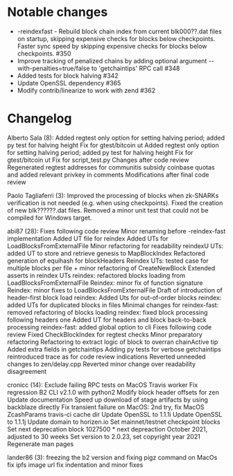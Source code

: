 Notable changes
===============

* -reindexfast - Rebuild block chain index from current blk000??.dat files on startup, skipping expensive checks for blocks below checkpoints. Faster sync speed by skipping expensive checks for blocks below checkpoints. #350
* Improve tracking of penalized chains by adding optional argument --with-penalties=true/false to 'getchaintips' RPC call #348
* Added tests for block halving #342
* Update OpenSSL dependency #365
* Modify contrib/linearize to work with zend #362

Changelog
=========

Alberto Sala (8):
      Added regtest only option for setting halving period; added py test for halving height
      Fix for gtest/bitcoin ut
      Added regtest only option for setting halving period; added py test for halving height
      Fix for gtest/bitcoin ut
      Fix for script_test.py
      Changes after code review
      Regenerated regtest addresses for communitis subsidy coinbase quotas and added relevant privkey in comments
      Modifications after final code review

Paolo Tagliaferri (3):
      Improved the processing of blocks when zk-SNARKs verification is not needed (e.g. when using checkpoints).
      Fixed the creation of new blk??????.dat files.
      Removed a minor unit test that could not be compiled for Windows target.

abi87 (28):
      Fixes following code review
      Minor renaming before -reindex-fast implementation
      Added UT file for reindex
      Added UTs for LoadBlocksFromExternalFile
      Minor refactoring for readability
      reindexU UTs: added UT to store and retrieve genesis to MapBlockIndex
      Refactored generation of equihash for blockHeaders
      Reindex UTs: tested case for multiple blocks per file + minor refactoring of CreateNewBlock
      Extended asserts in reindex UTs
      reindex: refactored blocks loading from LoadBlocksFromExternalFile
      Reindex: minor fix of function signature
      Reindex: minor fixes to LoadBlocksFromExternalFile
      Draft of introduction of header-first block load
      reindex: Added Uts for out-of-order blocks
      reindex: added UTs for duplicated blocks in files
      Minimal changes for reindex-fast: removed refactoring of blocks loading
      reindex: fixed block processing following headers one
      Added UT for headers and block back-to-back processing
      reindex-fast: added global option to cli
      Fixes following code review
      Fixed CheckBlockIndex for regtest checks
      Minor preparatory refactoring
      Refactoring to extract logic of block to overran chainActive tip
      Added extra fields in getchaintips
      Adding py tests for verbose getchaintips
      reintroduced trace as for code review indications
      Reverted unneeded changes to zen/delay.cpp
      Reverted minor change over readability disagreement

cronicc (14):
      Exclude failing RPC tests on MacOS Travis worker
      Fix regression B2 CLI v2.1.0 with python2
      Modify block header offsets for zen
      Update documentation
      Speed up download of stage artifacts by using backblaze directly
      Fix transient failure on MacOS:
      2nd try, fix MacOS ZcashParams travis-ci cache dir
      Update OpenSSL to 1.1.1i
      Update OpenSSL to 1.1.1j
      Update domain to horizen.io
      Set mainnet/testnet checkpoint blocks
      Set next deprecation block 1027500 * next depreaction October 2021, adjusted to 30 weeks
      Set version to 2.0.23, set copyright year 2021
      Regenerate man pages

lander86 (3):
      freezing the b2 version and fixing pigz command on MacOs
      fix ipfs image url
      fix indentation and minor fixes

